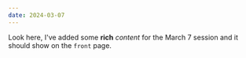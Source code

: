 ```yaml
---
date: 2024-03-07
---
```

Look here, I've added some **rich** _content_ for the March 7 session and it should show on the `front` page.